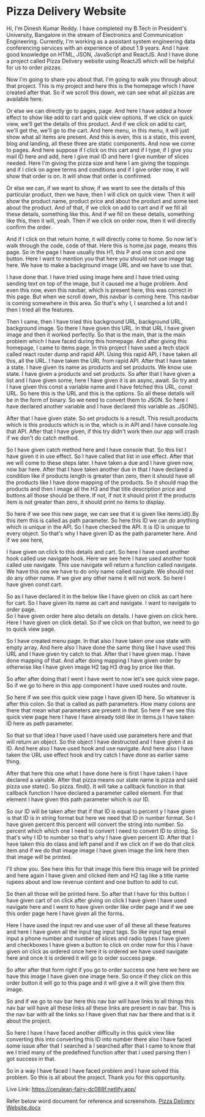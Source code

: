 # Pizza Delivery Website

  Hi,  I'm Dinesh Kumar Reddy. I have completed my B.Tech in President's University,  Bangalore in the stream of Electronics and Communication Engineering.  Currently, I'm working as a assistant system engineering data conferencing services with an experience of about 1.9 years.  And I have good knowledge on HTML,  JSON,  JavaScript and ReactJS.  And I have done a project called Pizza Delivery website using ReactJS which will be helpful for us to order pizzas.

  Now I'm going to share you about that. I'm going to walk you through about that project.  This is my project and here this is the homepage which I have created after that.  So if we scroll this down,  we can see what all pizzas are available here.
 

Or else we can directly go to pages,  page.  And here I have added a hover effect to show like add to cart and quick view options.  If we click on quick view,  we'll get the details of this product.  And if we click on add to cart,  we'll get the, we'll go to the cart.  And here menu,  in this menu, it will just show what all items are present.  And this is even, this is a static, this event,  blog and landing,  all these three are static components.  And now we come to pages.  And here suppose if I click on this cart and if I type,  if I give you mail ID here and add,  here I give mail ID and here I give number of slices needed.  Here I'm giving the pizza size and here I am giving the toppings and if I click on agree terms and conditions and if I give order now,  it will show that order is on.  It will show that order is confirmed.
 

  Or else we can,  if we want to show,  if we want to see the details of this particular product,  then we have,  then I will click on quick view.  Then it will show the product  name,  product price and about the product and some text about the product.  And of that,  if we click on add to cart and if we fill all these details,  something like this.  And if we fill on these details, something like this, then it will,  yeah.  Then if we click on order now,  then it will directly confirm the order. 
 

And if I click on that return home, it will directly come to home.  So now let's walk through the code,  code of that.  Here this is home.jsx page, means this page.  So in the page I have usually this H1,  this P  and one icon and one button. Here I want to mention you that here you should not use image tag here.  We have to make a background image URL and we have to use that. 

 I have done that.  I have tried using image here and I have tried using sending text on top of the image, but it caused me a huge problem.  And even this now,  even this navbar, which is present here,  this was correct in this page.  But when we scroll down,  this navbar is coming here.  This navbar is coming somewhere in this area.  So that's why I, I searched a lot and I then  I tried all the features.
 

  Then I came,  then I have tried this background URL,  background URL,  background image.  So there I have given this URL.  In that URL I have given image and then it worked perfectly.  So that is the main, that is the main problem which I have faced during this homepage.  And after giving this homepage,  I came to items page.
In this project I have used a tech stack called react router dump and rapid API.  Using this rapid API,  I have taken all this,  all the URL.  I have taken the URL from rapid API.  After that I have taken a state.  I have given its name as products and set products.  We know use state.  I have given a products and set products.  So after that I have given a list and I have given some, here I have given it is an async, await.  So try and I have given this const a variable name and I have fetched this URL,  const URL.  So here this is the URL and this is the options.  So all these details will be in the form of binary.  So we need to convert them to JSON.  So here I have declared another variable and I have declared this variable as .JSON().

  After that I have given state.  So set products is a result.  This result.products which is this products which is in the, which is in API and I have console.log that API.  After  that I have given,  if this try didn't work then our app will crash if we don't do catch method.

  So I have given catch method here and I have console that.  So this list I have given it in use effect.  So I have called that list in use effect.  After that we will come to these steps later.  I have taken a due and I have given now,  now bar here.  After that I have taken another due in that I have declared a condition like if products length is greater than zero, then it should have all the products like I have done mapping of the products. 
 So it should map the products and then I image all the H3 and that title description price and buttons all those should be there.  If not,  if not it should print if the products item is not greater than zero,  it should print no items to display.  

So here if we see this new page, we can see that it is given like items.id().By this item this is called as path parameter.  So here this ID we can do anything which is unique in the API.  So I have checked the API.  It is ID is unique to every object.  So that's why I have given ID as the path parameter here.  And if we see here,

I have given on click to this details and cart.  So here I have used another hook called use navigate hook.  Here we see here I have used another hook called use navigate.  This use navigate will return a function called navigate.  We have this one we have to do only name called navigate.  We should not do any other name. If we give any other name it will not work.  So here I have given const cart.

  So as I have declared it in the below like I have given on click as cart here for cart.  So I have given its name as cart and navigate.  I want to navigate to order page.  
So I have given order here also details on details.  I have given on click here.  Here I have given on click detail.  So if we click on that button,  we need to go to quick view page.

So I have created menu page.  In that also I have taken one use state with empty array.  And here also I have done the same thing like I have used this URL and I have given try catch to that.  After that I have given map.  I have done mapping of that.  And after doing mapping I have given order by otherwise like I have given image H2 tag H3 drag by price like that.

  So after after doing that I went I have went to now let's see quick view page.  So if we go to here in this app component I have used routes and route.

  So here if we see this quick view page I have given ID here.  So whatever is after this colon.  So that is called as path parameters.  How many colons are there that mean what parameters are present in that. So here if we see this quick view page here I have I have already told like in items.js I have taken ID here as path parameter.

  So that so that idea I have used I have used use parameters here and that will return an object. So the object I have destructed and I have given it as ID.  And here also I have used hook and use navigate.  And here also  I have taken the URL use effect hook and try catch I have done as earlier same thing.

  After that here this one what I have done here is first I have taken I have declared a variable.  After that pizza means our state name is pizza and said pizza use state().  So pizza. find().  It will take a callback function in that callback function I have declared a parameter called element.  For that element I have given this path parameter which is our ID.

So our ID will be taken after that if that ID is equal to percent y I have given is that ID is in string format but here we need that ID in number format. So I have given percent  this percent will convert the string into number.  So percent which which one I need to convert I need to convert ID to string.  So that's why I ID to number so that's why I have given percent ID.  After that I have taken this do class and left panel and if we click on if we do that click item and if we do that image image I have given image the link here then that image will be printed.

  I'll show you.  See here this for that image this here this image will be printed and here again I have given and clicked item and H2  tag like a title name rupees about and low revenue content and one button to add to cut.

  So then all those will be printed here. So after that I have for this button I have given cart of on click after giving on click I have given I have used navigate here and I went to have given order like order page and if we see this order page here I have given all the forms.

  Here I have used the input rev and use user of all these all these features and here I have given all the input tag input tags.  So like input tag email input a phone number and number of slices and radio types I have given and checkboxes I have given a button to click on order now for this I have given on click as ordered once here it is ordered we have used navigate here and once it is ordered it will go to order success page.
 

  So after after that form right if you go to order success one here we here we have this image I have given one image here.  So once if they click on this order button it will go to this page and it will give a it will give them this image.

  So and if we go to nav bar here this nav bar will have links to all things this nav bar will have all these links all these links are present in nav bar.  This is the nav bar with all the links so I have given that nav bar there and that is it about the project.

So here I have I have faced another difficulty in this quick view like converting this into converting this ID into number there also I have faced some issue after that I searched a I searched after that I came to know that we I tried many of the predefined function after that I used parsing then I got success in that.

  So in a way I have faced I have faced problem and I have solved this problem.  So this is all about the project.  Thank you for this opportunity.


Live Link: https://cerulean-fairy-dc088f.netlify.app/

Refer below word document for reference and screenshots.
[Pizza Delivery Website.docx](https://github.com/DineshReddy195/MCT-Pizza/files/12275085/Pizza.Delivery.Website.docx)
